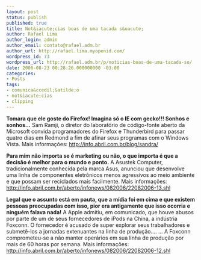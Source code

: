 ```yaml
---
layout: post
status: publish
published: true
title: Not&iacute;cias boas de uma tacada s&oacute;
author: Rafael Lima
author_login: admin
author_email: contato@rafael.adm.br
author_url: http://rafael.lima.myopenid.com/
wordpress_id: 73
wordpress_url: http://rafael.adm.br/p/noticias-boas-de-uma-tacada-so/
date: 2006-08-23 00:28:26.000000000 -03:00
categories:
- Posts
tags:
- comunica&ccedil;&atilde;o
- not&iacute;cias
- clipping
---
```

<strong>Tomara que ele goste do Firefox! Imagina s&oacute; o IE com gecko!!! Sonhos e sonhos...</strong>
Sam Ramji, o diretor do laborat&oacute;rio de c&oacute;digo-fonte aberto da Microsoft convida programadores do Firefox e Thunderbird para passar quatro dias em Redmond a fim de afinar seus programas com o Windows Vista.
Mais informa&ccedil;&otilde;es: <a href="http://info.abril.com.br/blog/sandra/">http://info.abril.com.br/blog/sandra/</a>

<strong>Para mim n&atilde;o importa se &eacute; marketing ou n&atilde;o, o que importa &eacute; que a decis&atilde;o &eacute; melhor para o mundo e ponto.</strong>
A Asustek Computer, tradicionalmente conhecida pela marca Asus, anunciou que desenvolve uma linha de componentes eletr&ocirc;nicos menos agressivos ao meio ambiente e que possam ser reciclados mais facilmente.
Mais informa&ccedil;&otilde;es: <a href="http://info.abril.com.br/aberto/infonews/082006/22082006-13.shl">http://info.abril.com.br/aberto/infonews/082006/22082006-13.shl</a>

<strong>Legal que o assunto est&aacute; em pauta, que a m&iacute;dia foi em cima e que existem pessoas preocupadas com isso, pior era antigamente que isso ocorria e ningu&eacute;m falava nada!</strong>
A Apple admitiu, em comunicado, que houve abusos por parte de um de seus fornecedores de iPods na China, a ind&uacute;stria Foxconn. O fornecedor &eacute; acusado de super explorar seus trabalhadores e submet&ecirc;-los a jornadas extenuantes na linha de produ&ccedil;&atilde;o....
... A Foxconn comprometeu-se a n&atilde;o manter oper&aacute;rios em sua linha de produ&ccedil;&atilde;o por mais de 60 horas por semana.
Mais informa&ccedil;&otilde;es: <a href="http://info.abril.com.br/aberto/infonews/082006/22082006-12.shl">http://info.abril.com.br/aberto/infonews/082006/22082006-12.shl</a>
